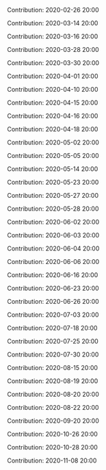 Contribution: 2020-02-26 20:00

Contribution: 2020-03-14 20:00

Contribution: 2020-03-16 20:00

Contribution: 2020-03-28 20:00

Contribution: 2020-03-30 20:00

Contribution: 2020-04-01 20:00

Contribution: 2020-04-10 20:00

Contribution: 2020-04-15 20:00

Contribution: 2020-04-16 20:00

Contribution: 2020-04-18 20:00

Contribution: 2020-05-02 20:00

Contribution: 2020-05-05 20:00

Contribution: 2020-05-14 20:00

Contribution: 2020-05-23 20:00

Contribution: 2020-05-27 20:00

Contribution: 2020-05-28 20:00

Contribution: 2020-06-02 20:00

Contribution: 2020-06-03 20:00

Contribution: 2020-06-04 20:00

Contribution: 2020-06-06 20:00

Contribution: 2020-06-16 20:00

Contribution: 2020-06-23 20:00

Contribution: 2020-06-26 20:00

Contribution: 2020-07-03 20:00

Contribution: 2020-07-18 20:00

Contribution: 2020-07-25 20:00

Contribution: 2020-07-30 20:00

Contribution: 2020-08-15 20:00

Contribution: 2020-08-19 20:00

Contribution: 2020-08-20 20:00

Contribution: 2020-08-22 20:00

Contribution: 2020-09-20 20:00

Contribution: 2020-10-26 20:00

Contribution: 2020-10-28 20:00

Contribution: 2020-11-08 20:00

